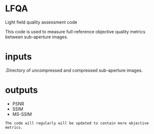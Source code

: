 # LFQA
Light field quality assessment code

This code is used to measure full-reference objective quality metrics between sub-aperture images. 


# inputs
.Directory of uncompressed and compressed sub-aperture images.


# outputs
  - PSNR
  - SSIM
  - MS-SSIM

```
The code will regularly will be updated to contain more objective metrics.
```

